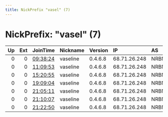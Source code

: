 ```yaml
---
title: NickPrefix "vasel" (7)
---
```


# NickPrefix: "vasel" (7)

|   Up |   Ext | JoinTime                                                                                              | Nickname   | Version   | IP           | AS   | CC   |   ORp |   Dirp | OS   | Contact          |   eFamMembers |
|-----:|------:|:------------------------------------------------------------------------------------------------------|:-----------|:----------|:-------------|:-----|:-----|------:|-------:|:-----|:-----------------|--------------:|
|    0 |     0 | [09:38:24](https://nusenu.github.io/OrNetStats/w/relay/600DFE8321D0B189BB8DCAFBCA0E6490FD6C75CB.html) | vaseline   | 0.4.6.8   | 68.71.26.248 | NRBN | ca   |  9001 |      0 | BSD  | mk17hg@brocku.ca |             1 |
|    0 |     0 | [11:09:53](https://nusenu.github.io/OrNetStats/w/relay/0645893EEEECFA2C7C42AA79E1CB20122C3726E7.html) | vaseline   | 0.4.6.8   | 68.71.26.248 | NRBN | ca   |  9001 |      0 | BSD  | mk17hg@brocku.ca |             1 |
|    0 |     0 | [15:20:55](https://nusenu.github.io/OrNetStats/w/relay/CC9812A07FD9DBB2BE10F41FDEC8A35FA90926C1.html) | vaseline   | 0.4.6.8   | 68.71.26.248 | NRBN | ca   |  9001 |      0 | BSD  | mk17hg@brocku.ca |             1 |
|    0 |     0 | [19:09:04](https://nusenu.github.io/OrNetStats/w/relay/EC23EBAB8D2F593328F4C4882B86C58E06B73C76.html) | vaseline   | 0.4.6.8   | 68.71.26.248 | NRBN | ca   |  9001 |      0 | BSD  | mk17hg@brocku.ca |             1 |
|    0 |     0 | [21:05:11](https://nusenu.github.io/OrNetStats/w/relay/93D5B20EFADB62491F5E900C978F4C56EEBC13DF.html) | vaseline   | 0.4.6.8   | 68.71.26.248 | NRBN | ca   |  9001 |      0 | BSD  | mk17hg@brocku.ca |             1 |
|    0 |     0 | [21:10:07](https://nusenu.github.io/OrNetStats/w/relay/4C2999343F54915D65A5FA5DDB50AC7E7311A10A.html) | vaseline   | 0.4.6.8   | 68.71.26.248 | NRBN | ca   |  9001 |      0 | BSD  | mk17hg@brocku.ca |             1 |
|    0 |     0 | [21:22:50](https://nusenu.github.io/OrNetStats/w/relay/942AC3F6F54AB56BA454A879CAA26740B989B75E.html) | vaseline   | 0.4.6.8   | 68.71.26.248 | NRBN | ca   |  9001 |      0 | BSD  | mk17hg@brocku.ca |             1 |
